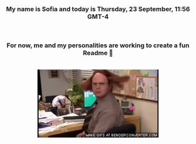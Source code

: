 


<div align="center">
<h3 >My name is Sofia and today is Thursday, 23 September, 11:56 GMT-4</h3><br>
<h3 >For now, me and my personalities are working to create a fun Readme 👋
</h3><br>
<img src='img/dwight.gif' alt='working...'/>
</div>

